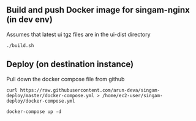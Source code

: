 ## Build and push Docker image for singam-nginx (in dev env)
Assumes that latest ui tgz files are in the ui-dist directory

```./build.sh```

## Deploy (on destination instance)

Pull down the docker compose file from github
```
curl https://raw.githubusercontent.com/arun-deva/singam-deploy/master/docker-compose.yml > /home/ec2-user/singam-deploy/docker-compose.yml
```

```
docker-compose up -d
```

